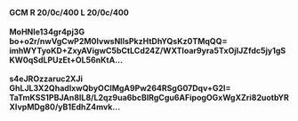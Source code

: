#### GCM R 20/0c/400 L 20/0c/400
**MoHNIe134gr4pj3G**<br/>**bo+o2r/nwVgCwP2M0IvwsNllsPkzHtDhYQsKz0TMqQQ=**<br/>**imhWYTyoKD+ZxyAVigwC5bCtLCd24Z/WXTIoar9yra5TxOjIJZfdc5jy1gSKW0qSdLPUzEt+OL56nKtA...**<br/><br/>
**s4eJROzzaruc2XJi**<br/>**GhLJL3X2QhadlxwQbyOCIMgA9Pw264RSgG07Dqv+G2I=**<br/>**TaTmKSS1PBJAn8IL8/L2qz9ua6bcBlRgCgu6AFipogOGxWgXZri82uotbYRXIvpMDg80/yB1EdhZ4mvk...**